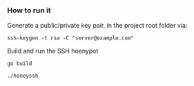 ### How to run it

Generate a public/private key pair, in the project root folder via: 

```
ssh-keygen -t rsa -C "server@example.com"
```

Build and run the SSH hoenypot

```
go build
```

```
./honeyssh
```